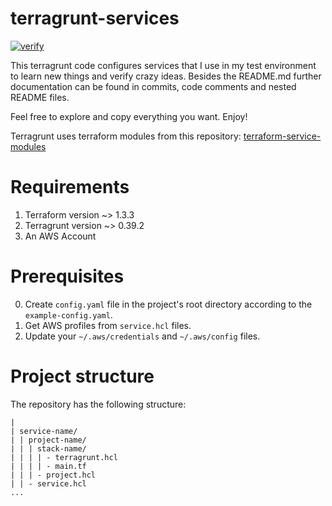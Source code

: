 # terragrunt-services

[![verify](https://github.com/mateusz-uminski/terragrunt-services/actions/workflows/verify.yaml/badge.svg)](https://github.com/mateusz-uminski/terragrunt-services/actions/workflows/verify.yaml)

This terragrunt code configures services that I use in my test environment to learn new things and verify crazy ideas. Besides the README.md further documentation can be found in commits, code comments and nested README files.

Feel free to explore and copy everything you want. Enjoy!

Terragrunt uses terraform modules from this repository: [terraform-service-modules](https://github.com/mateusz-uminski/terraform-service-modules)


# Requirements
1. Terraform version ~> 1.3.3
2. Terragrunt version ~> 0.39.2
3. An AWS Account


# Prerequisites
0. Create `config.yaml` file in the project's root directory according to the `example-config.yaml`.
1. Get AWS profiles from `service.hcl` files.
1. Update your `~/.aws/credentials` and `~/.aws/config` files.


# Project structure
The repository has the following structure:
```
|
| service-name/
| | project-name/
| | | stack-name/
| | | | - terragrunt.hcl
| | | | - main.tf
| | | - project.hcl
| | - service.hcl
...
```
